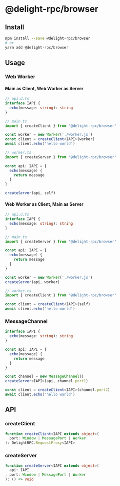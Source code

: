 # @delight-rpc/browser
## Install
```sh
npm install --save @delight-rpc/browser
# or
yarn add @delight-rpc/browser
```

## Usage
### Web Worker
#### Main as Client, Web Worker as Server
```ts
// api.d.ts
interface IAPI {
  echo(message: string): string
}

// main.ts
import { createClient } from '@delight-rpc/browser'

const worker = new Worker('./worker.js')
const client = createClient<IAPI>(worker)
await client.echo('hello world')

// worker.ts
import { createServer } from '@delight-rpc/browser'

const api: IAPI = {
  echo(message) {
    return message
  }
}

createServer(api, self)
```

#### Web Worker as Client, Main as Server
```ts
// api.d.ts
interface IAPI {
  echo(message: string): string
}

// main.ts
import { createServer } from '@delight-rpc/browser'

const api: IAPI = {
  echo(message) {
    return message
  }
}

const worker = new Worker('./worker.js')
createServer(api, worker)

// worker.ts
import { createClient } from '@delight-rpc/browser'

const client = createClient<IAPI>(self)
await client.echo('hello world')
```

### MessageChannel
```ts
interface IAPI {
  echo(message: string): string
}

const api: IAPI = {
  echo(message) {
    return message
  }
}

const channel = new MessageChannel()
createServer<IAPI>(api, channel.port1)

const client = createClient<IAPI>(channel.port2)
await client.echo('hello world')
```

## API
### createClient
```ts
function createClient<IAPI extends object>(
  port: Window | MessagePort | Worker
): DelightRPC.RequestProxy<IAPI>
```

### createServer
```ts
function createServer<IAPI extends object>(
  api: IAPI
, port: Window | MessagePort | Worker
): () => void
```
